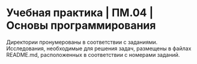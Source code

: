 # Учебная практика | ПМ.04 | Основы программирования
Директории пронумерованы в соответствии с заданиями. Исследования, необходимые для решения задач, размещены в файлах README.md, расположенных в соответствии с номерами заданий.
   
    
     
